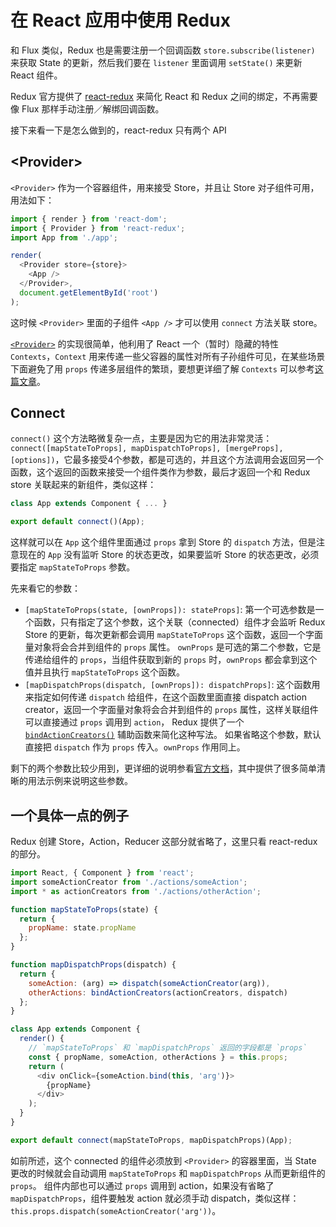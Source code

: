 # 在 React 应用中使用 Redux

和 Flux 类似，Redux 也是需要注册一个回调函数 `store.subscribe(listener)` 来获取
State 的更新，然后我们要在 `listener` 里面调用 `setState()` 来更新 React
组件。

Redux 官方提供了 [react-redux](https://github.com/rackt/react-redux) 来简化
React 和 Redux 之间的绑定，不再需要像 Flux 那样手动注册／解绑回调函数。

接下来看一下是怎么做到的，react-redux 只有两个 API

## &lt;Provider&gt;

`<Provider>` 作为一个容器组件，用来接受 Store，并且让 Store
对子组件可用，用法如下：

```javascript
import { render } from 'react-dom';
import { Provider } from 'react-redux';
import App from './app';

render(
  <Provider store={store}>
    <App />
  </Provider>,
  document.getElementById('root')
);
```

这时候 `<Provider>` 里面的子组件 `<App />` 才可以使用 `connect` 方法关联
store。

[`<Provider>`](https://github.com/rackt/react-redux/blob/master/src/components/Provider.js) 的实现很简单，他利用了 React 一个（暂时）隐藏的特性 `Contexts`，`Context` 用来传递一些父容器的属性对所有子孙组件可见，在某些场景下面避免了用 `props` 传递多层组件的繁琐，要想更详细了解 `Contexts` 可以参考[这篇文章](https://www.tildedave.com/2014/11/15/introduction-to-contexts-in-react-js.html)。

## Connect

`connect()`
这个方法略微复杂一点，主要是因为它的用法非常灵活：`connect([mapStateToProps],
mapDispatchToProps], [mergeProps],
[options])`，它最多接受4个参数，都是可选的，并且这个方法调用会返回另一个函数，这个返回的函数来接受一个组件类作为参数，最后才返回一个和
Redux store 关联起来的新组件，类似这样：

```javascript
class App extends Component { ... }

export default connect()(App);
```

这样就可以在 `App` 这个组件里面通过 `props` 拿到 Store 的 `dispatch`
方法，但是注意现在的 `App` 没有监听 Store 的状态更改，如果要监听 Store
的状态更改，必须要指定 `mapStateToProps` 参数。

先来看它的参数：

- `[mapStateToProps(state, [ownProps]): stateProps]`:
  第一个可选参数是一个函数，只有指定了这个参数，这个关联（connected）组件才会监听
  Redux Store 的更新，每次更新都会调用 `mapStateToProps`
  这个函数，返回一个字面量对象将会合并到组件的 `props` 属性。
  `ownProps` 是可选的第二个参数，它是传递给组件的 `props`，当组件获取到新的
  `props` 时，`ownProps` 都会拿到这个值并且执行 `mapStateToProps` 这个函数。
- `[mapDispatchProps(dispatch, [ownProps]): dispatchProps]`:
  这个函数用来指定如何传递 `dispatch` 给组件，在这个函数里面直接 dispatch
  action creator，返回一个字面量对象将会合并到组件的 `props` 属性，这样关联组件可以直接通过 `props` 调用到 `action`，
  Redux 提供了一个 [`bindActionCreators()`](http://rackt.github.io/redux/docs/api/bindActionCreators.html) 辅助函数来简化这种写法。
  如果省略这个参数，默认直接把 `dispatch` 作为 `props` 传入。`ownProps` 作用同上。

剩下的两个参数比较少用到，更详细的说明参看[官方文档](https://github.com/rackt/react-redux/blob/master/docs/api.md#connectmapstatetoprops-mapdispatchtoprops-mergeprops-options)，其中提供了很多简单清晰的用法示例来说明这些参数。

## 一个具体一点的例子

Redux 创建 Store，Action，Reducer 这部分就省略了，这里只看 react-redux 的部分。

```javascript
import React, { Component } from 'react';
import someActionCreator from './actions/someAction';
import * as actionCreators from './actions/otherAction';

function mapStateToProps(state) {
  return {
    propName: state.propName
  };
}

function mapDispatchProps(dispatch) {
  return {
    someAction: (arg) => dispatch(someActionCreator(arg)),
    otherActions: bindActionCreators(actionCreators, dispatch)
  };
}

class App extends Component {
  render() {
    // `mapStateToProps` 和 `mapDispatchProps` 返回的字段都是 `props`
    const { propName, someAction, otherActions } = this.props;
    return (
      <div onClick={someAction.bind(this, 'arg')}>
        {propName}
      </div>
    );
  }
}

export default connect(mapStateToProps, mapDispatchProps)(App);
```

如前所述，这个 connected 的组件必须放到 `<Provider>` 的容器里面，当 State
更改的时候就会自动调用 `mapStateToProps` 和 `mapDispatchProps` 从而更新组件的 `props`。
组件内部也可以通过 `props` 调用到 action，如果没有省略了
`mapDispatchProps`，组件要触发 action 就必须手动
dispatch，类似这样：`this.props.dispatch(someActionCreator('arg'))`。
